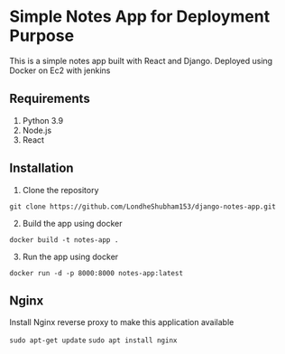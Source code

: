 # Simple Notes App for Deployment Purpose
This is a simple notes app built with React and Django.
Deployed using Docker on Ec2 with jenkins

## Requirements
1. Python 3.9
2. Node.js
3. React

## Installation
1. Clone the repository
```
git clone https://github.com/LondheShubham153/django-notes-app.git
```

2. Build the app using docker
```
docker build -t notes-app .
```

3. Run the app using docker
```
docker run -d -p 8000:8000 notes-app:latest
```

## Nginx

Install Nginx reverse proxy to make this application available

`sudo apt-get update`
`sudo apt install nginx`
